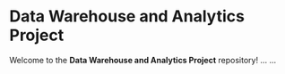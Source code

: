 # Data Warehouse and Analytics Project

Welcome to the **Data Warehouse and Analytics Project** repository!
...
...
